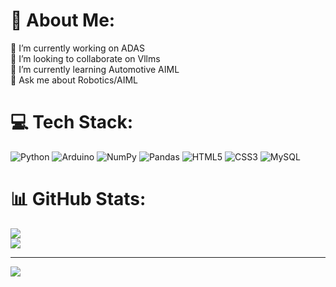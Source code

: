 # 💫 About Me:
🔭 I’m currently working on ADAS <br>👯 I’m looking to collaborate on Vllms <br>🌱 I’m currently learning Automotive AIML <br>💬 Ask me about Robotics/AIML


# 💻 Tech Stack:
![Python](https://img.shields.io/badge/python-3670A0?style=flat&logo=python&logoColor=ffdd54) ![Arduino](https://img.shields.io/badge/-Arduino-00979D?style=flat&logo=Arduino&logoColor=white) ![NumPy](https://img.shields.io/badge/numpy-%23013243.svg?style=flat&logo=numpy&logoColor=white) ![Pandas](https://img.shields.io/badge/pandas-%23150458.svg?style=flat&logo=pandas&logoColor=white) ![HTML5](https://img.shields.io/badge/html5-%23E34F26.svg?style=flat&logo=html5&logoColor=white) ![CSS3](https://img.shields.io/badge/css3-%231572B6.svg?style=flat&logo=css3&logoColor=white) ![MySQL](https://img.shields.io/badge/mysql-%2300f.svg?style=flat&logo=mysql&logoColor=white)
# 📊 GitHub Stats:

![](https://github-readme-streak-stats.herokuapp.com/?user=MrRobot373&theme=dark&hide_border=true)<br/>
![](https://github-readme-stats.vercel.app/api/top-langs/?username=MrRobot373&theme=dark&hide_border=true&include_all_commits=false&count_private=false&layout=compact)

---
[![](https://visitcount.itsvg.in/api?id=MrRobot373&icon=1&color=1)](https://visitcount.itsvg.in)

<!-- Proudly created with GPRM ( https://gprm.itsvg.in ) -->

